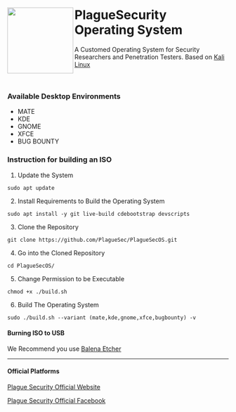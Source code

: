  # <img align="left" width="150" height="150" src="https://raw.githubusercontent.com/PlagueSec/PlagueSecOS/master/pictures/logo.png"> PlagueSecurity Operating System 
A Customed Operating System for Security Researchers and Penetration Testers. Based on [Kali Linux](https://www.kali.org/)

&nbsp;

### Available Desktop Environments
- MATE
- KDE
- GNOME
- XFCE
- BUG BOUNTY

### Instruction for building an ISO
1. Update the System
````
sudo apt update
````
2. Install Requirements to Build the Operating System
````
sudo apt install -y git live-build cdebootstrap devscripts
````
3. Clone the Repository
````
git clone https://github.com/PlagueSec/PlagueSecOS.git
````
4. Go into the Cloned Repository
````
cd PlagueSecOS/
````
5. Change Permission to be Executable
````
chmod +x ./build.sh
````
6. Build The Operating System
````
sudo ./build.sh --variant (mate,kde,gnome,xfce,bugbounty) -v
````

#### Burning ISO to USB
We Recommend you use [Balena Etcher](https://www.balena.io/etcher/)

----
#### Official Platforms
[Plague Security Official Website](https://plaguesec.com)

[Plague Security Official Facebook](https://www.facebook.com/PlagueSec-104041125002327)
